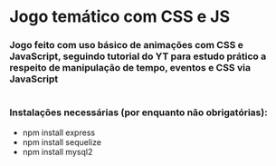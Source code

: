 # Jogo temático com CSS e JS

### Jogo feito com uso básico de animações com CSS e JavaScript, seguindo tutorial do YT para estudo prático a respeito de manipulação de tempo, eventos e CSS via JavaScript

#

### Instalações necessárias (por enquanto não obrigatórias):

- npm install express
- npm install sequelize
- npm install mysql2